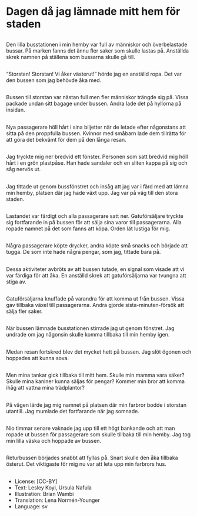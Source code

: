 # Dagen då jag lämnade mitt hem för staden

##
Den lilla busstationen i min hemby var full av människor och överbelastade bussar. På marken fanns det ännu fler saker som skulle lastas på. Anställda skrek namnen på ställena som bussarna skulle gå till.

##
“Storstan! Storstan! Vi åker västerut!” hörde jag en anställd ropa. Det var den bussen som jag behövde åka med.

##
Bussen till storstan var nästan full men fler människor trängde sig på. Vissa packade undan sitt bagage under bussen. Andra lade det på hyllorna på insidan.

##
Nya passagerare höll hårt i sina biljetter när de letade efter någonstans att sitta på den proppfulla bussen. Kvinnor med småbarn lade dem tillrätta för att göra det bekvämt för dem på den långa resan.

##
Jag tryckte mig ner bredvid ett fönster. Personen som satt bredvid mig höll hårt i en grön plastpåse. Han hade sandaler och en sliten kappa på sig och såg nervös ut.

##
Jag tittade ut genom bussfönstret och insåg att jag var i färd med att lämna min hemby, platsen där jag hade växt upp. Jag var på väg till den stora staden.

##
Lastandet var färdigt och alla passagerare satt ner. Gatuförsäljare tryckte sig fortfarande in på bussen för att sälja sina varor till passagerarna. Alla ropade namnet på det som fanns att köpa. Orden lät lustiga för mig.

##
Några passagerare köpte drycker, andra köpte små snacks och började att tugga. De som inte hade några pengar, som jag, tittade bara på.

##
Dessa aktiviteter avbröts av att bussen tutade, en signal som visade att vi var färdiga för att åka. En anställd skrek att gatuförsäljarna var tvungna att stiga av.

##
Gatuförsäljarna knuffade på varandra för att komma ut från bussen. Vissa gav tillbaka växel till passagerarna. Andra gjorde sista-minuten-försök att sälja fler saker.

##
När bussen lämnade busstationen stirrade jag ut genom fönstret. Jag undrade om jag någonsin skulle komma tillbaka till min hemby igen.

##
Medan resan fortskred blev det mycket hett på bussen. Jag slöt ögonen och hoppades att kunna sova.

##
Men mina tankar gick tillbaka till mitt hem. Skulle min mamma vara säker? Skulle mina kaniner kunna säljas för pengar? Kommer min bror att komma ihåg att vattna mina trädplantor?

##
På vägen lärde jag mig namnet på platsen där min farbror bodde i storstan utantill. Jag mumlade det fortfarande när jag somnade.

##
Nio timmar senare vaknade jag upp till ett högt bankande och att man ropade ut bussen för passagerare som skulle tillbaka till min hemby. Jag tog min lilla väska och hoppade av bussen.

##
Returbussen börjades snabbt att fyllas på. Snart skulle den åka tillbaka österut. Det viktigaste för mig nu var att leta upp min farbrors hus.

##
* License: [CC-BY]
* Text: Lesley Koyi, Ursula Nafula
* Illustration: Brian Wambi
* Translation: Lena Normén-Younger
* Language: sv
